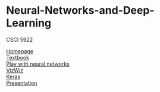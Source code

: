 # Neural-Networks-and-Deep-Learning
CSCI 5922

[Homepage](https://home.cs.colorado.edu/~DrG/Courses/NeuralNetworksAndDeepLearning/AboutCourse.html)<br />
[Textbook](https://www.deeplearningbook.org/)<br />
[Play with neural networks](http://playground.tensorflow.org/#activation=tanh&batchSize=10&dataset=circle&regDataset=reg-plane&learningRate=0.03&regularizationRate=0&noise=0&networkShape=4,2&seed=0.37234&showTestData=false&discretize=false&percTrainData=50&x=true&y=true&xTimesY=false&xSquared=false&ySquared=false&cosX=false&sinX=false&cosY=false&sinY=false&collectStats=false&problem=classification&initZero=false&hideText=false)<br />
[VizWiz](https://vizwiz.org/)<br />
[Keras](https://keras.io/)<br />
[Presentation](https://vimeo.com/777861420)
